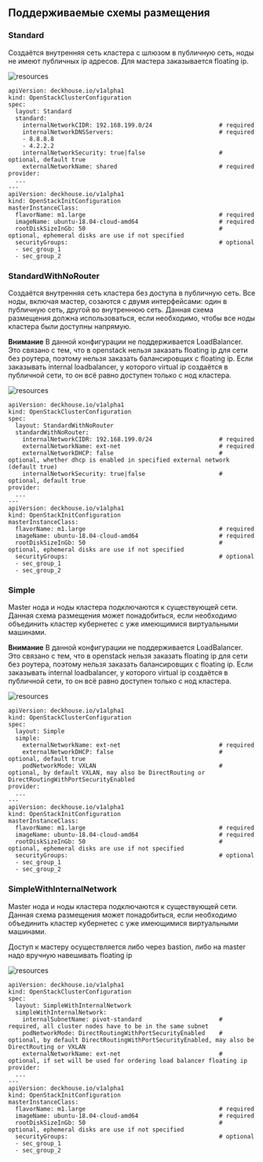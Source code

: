 ## Поддерживаемые схемы размещения

### Standard
Создаётся внутренняя сеть кластера с шлюзом в публичную сеть, ноды не имеют публичных ip адресов. Для мастера заказывается
floating ip.

![resources](https://docs.google.com/drawings/d/e/2PACX-1vSTIcQnxcwHsgANqHE5Ry_ZcetYX2lTFdDjd3Kip5cteSbUxwRjR3NigwQzyTMDGX10_Avr_mizOB5o/pub?w=960&h=720)
<!--- Исходник: https://docs.google.com/drawings/d/1hjmDn2aJj3ru3kBR6Jd6MAW3NWJZMNkend_K43cMN0w/edit --->

```
apiVersion: deckhouse.io/v1alpha1
kind: OpenStackClusterConfiguration
spec:
  layout: Standard
  standard:
    internalNetworkCIDR: 192.168.199.0/24                   # required
    internalNetworkDNSServers:                              # required
    - 8.8.8.8
    - 4.2.2.2
    internalNetworkSecurity: true|false                     # optional, default true
    externalNetworkName: shared                             # required
provider:
  ...
---
apiVersion: deckhouse.io/v1alpha1
kind: OpenStackInitConfiguration
masterInstanceClass:
  flavorName: m1.large                                      # required
  imageName: ubuntu-18.04-cloud-amd64                       # required
  rootDiskSizeInGb: 50                                      # optional, ephemeral disks are use if not specified
  securityGroups:                                           # optional
  - sec_group_1
  - sec_group_2
```

### StandardWithNoRouter
Создаётся внутренняя сеть кластера без доступа в публичную сеть. Все ноды, включая мастер, созаются с двумя интерфейсами:
один в публичную сеть, другой во внутреннюю сеть. Данная схема размещения должна использоваться, если необходимо, чтобы
все ноды кластера были доступны напрямую.

**Внимание**
В данной конфигурации не поддерживается LoadBalancer. Это связано с тем, что в openstack нельзя заказать floating ip для
сети без роутера, поэтому нельзя заказать балансировщих с floating ip. Если заказывать internal loadbalancer, у которого
virtual ip создаётся в публичной сети, то он всё равно доступен только с нод кластера.

![resources](https://docs.google.com/drawings/d/e/2PACX-1vR9Vlk22tZKpHgjOeQO2l-P0hyAZiwxU6NYGaLUsnv-OH0so8UXNnvrkNNiAROMHVI9iBsaZpfkY-kh/pub?w=960&h=720)
<!--- Исходник: https://docs.google.com/drawings/d/1gkuJhyGza0bXB2lcjdsQewWLEUCjqvTkkba-c5LtS_E/edit --->

```
apiVersion: deckhouse.io/v1alpha1
kind: OpenStackClusterConfiguration
spec:
  layout: StandardWithNoRouter
  standardWithNoRouter:
    internalNetworkCIDR: 192.168.199.0/24                   # required
    externalNetworkName: ext-net                            # required
    externalNetworkDHCP: false                              # optional, whether dhcp is enabled in specified external network (default true)   
    internalNetworkSecurity: true|false                     # optional, default true
provider:
  ...
---
apiVersion: deckhouse.io/v1alpha1
kind: OpenStackInitConfiguration
masterInstanceClass:
  flavorName: m1.large                                      # required
  imageName: ubuntu-18.04-cloud-amd64                       # required
  rootDiskSizeInGb: 50                                      # optional, ephemeral disks are use if not specified
  securityGroups:                                           # optional
  - sec_group_1
  - sec_group_2
```

### Simple

Master нода и ноды кластера подключаются к существующей сети. Данная схема размещения может понадобиться, если необходимо
объединить кластер кубернетес с уже имеющимися виртуальными машинами.

**Внимание**
В данной конфигурации не поддерживается LoadBalancer. Это связано с тем, что в openstack нельзя заказать floating ip для
сети без роутера, поэтому нельзя заказать балансировщих с floating ip. Если заказывать internal loadbalancer, у которого
virtual ip создаётся в публичной сети, то он всё равно доступен только с нод кластера.

![resources](https://docs.google.com/drawings/d/e/2PACX-1vTZbaJg7oIvoh2hkEW-DKbqeujhOiJtv_JSvfvDfXE9-mX_p6uggoY1Z9N2EAJ79c7IMfQC9ttQAmaP/pub?w=960&h=720) 
<!--- Исходник: https://docs.google.com/drawings/d/1l-vKRNA1NBPIci3Ya8r4dWL5KA9my7_wheFfMR38G10/edit --->

```
apiVersion: deckhouse.io/v1alpha1
kind: OpenStackClusterConfiguration
spec:
  layout: Simple
  simple:
    externalNetworkName: ext-net                            # required
    externalNetworkDHCP: false                              # optional, default true   
    podNetworkMode: VXLAN                                   # optional, by default VXLAN, may also be DirectRouting or DirectRoutingWithPortSecurityEnabled
provider:
  ...
---
apiVersion: deckhouse.io/v1alpha1
kind: OpenStackInitConfiguration
masterInstanceClass:
  flavorName: m1.large                                      # required
  imageName: ubuntu-18.04-cloud-amd64                       # required
  rootDiskSizeInGb: 50                                      # optional, ephemeral disks are use if not specified
  securityGroups:                                           # optional
  - sec_group_1
  - sec_group_2
```

### SimpleWithInternalNetwork

Master нода и ноды кластера подключаются к существующей сети. Данная схема размещения может понадобиться, если необходимо
объединить кластер кубернетес с уже имеющимися виртуальными машинами.

Доступ к мастеру осуществляется либо через bastion, либо на master надо вручную навешивать floating ip

![resources](https://docs.google.com/drawings/d/e/2PACX-1vQOcYZPtHBqMtlNx9PDcMrqI0WEwRssL-oXONnrOoKNaIx1fcEODo9dK2zOoF1wbKeKJlhphFTuefB-/pub?w=960&h=720) 
<!--- Исходник: https://docs.google.com/drawings/d/1H9HGOn4abpmZwIhpwwdZSSO9izvyOZakG8HpmmzZZEo/edit --->


```
apiVersion: deckhouse.io/v1alpha1
kind: OpenStackClusterConfiguration
spec:
  layout: SimpleWithInternalNetwork
  simpleWithInternalNetwork:
    internalSubnetName: pivot-standard                      # required, all cluster nodes have to be in the same subnet
    podNetworkMode: DirectRoutingWithPortSecurityEnabled    # optional, by default DirectRoutingWithPortSecurityEnabled, may also be DirectRouting or VXLAN
    externalNetworkName: ext-net                            # optional, if set will be used for ordering load balancer floating ip
provider:
  ...
---
apiVersion: deckhouse.io/v1alpha1
kind: OpenStackInitConfiguration
masterInstanceClass:
  flavorName: m1.large                                      # required
  imageName: ubuntu-18.04-cloud-amd64                       # required
  rootDiskSizeInGb: 50                                      # optional, ephemeral disks are use if not specified
  securityGroups:                                           # optional
  - sec_group_1
  - sec_group_2
```

